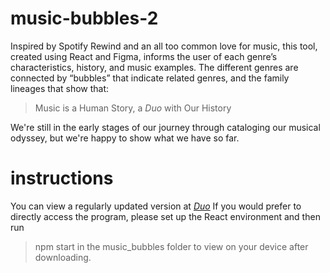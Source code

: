 # music-bubbles-2
Inspired by Spotify Rewind and an all too common love for music, this tool, created using React and Figma, informs the user of each genre’s characteristics, history, and music examples. The different genres are connected by “bubbles” that indicate related genres, and the family lineages that show that:

>Music is a Human Story, a *Duo* with Our History

We're still in the early stages of our journey through cataloging our musical odyssey, but we're happy to show what we have so far. 

# instructions
You can view a regularly updated version at [*Duo*](https://tsaomaxwell.github.io/music-bubbles-2/) 
If you would prefer to directly access the program, please set up the React environment and then run 
>npm start
in the music_bubbles folder to view on your device after downloading. 
